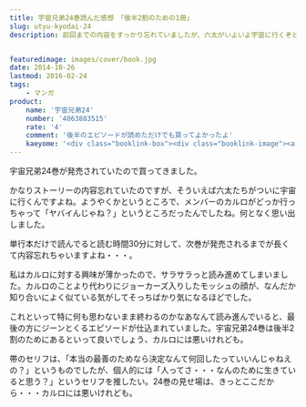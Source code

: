 ```yaml
---
title: 宇宙兄弟24巻読んだ感想　「後半2割のための1冊」
slug: utyu-kyodai-24
description: 前回までの内容をすっかり忘れていましたが、六太がいよいよ宇宙に行くぞというタイミングで、メンバーのカルロがいなくなったところから始まります。読んでみて、この24巻の見せ場はカルロの話が終わった後半2割に凝縮されていると思いました。


featuredimage: images/cover/book.jpg
date: 2014-10-26
lastmod: 2016-02-24
tags: 
    - マンガ
product:
    name: '宇宙兄弟24'
    number: '4063883515'
    rate: '4'
    comment: '後半のエピソードが読めただけでも買ってよかったよ'
    kaeyome: '<div class="booklink-box"><div class="booklink-image"><a href="http://www.amazon.co.jp/exec/obidos/asin/4063883515/illusionspace-22/" rel="nofollow" target="_blank"><img src="http://ecx.images-amazon.com/images/I/61UN%2BOSffyL._SL160_.jpg" style="border: none;" /></a></div><div class="booklink-info"><div class="booklink-name"><a href="http://www.amazon.co.jp/exec/obidos/asin/4063883515/illusionspace-22/" rel="nofollow" target="_blank">宇宙兄弟(24) (モーニング KC)</a><div class="booklink-powered-date">posted with <a href="http://yomereba.com" rel="nofollow" target="_blank">ヨメレバ</a></div></div><div class="booklink-detail">小山 宙哉 講談社 2014-09-22    </div><div class="booklink-link2"><div class="shoplinkamazon"><a href="http://www.amazon.co.jp/exec/obidos/asin/4063883515/illusionspace-22/" rel="nofollow" target="_blank" title="アマゾン" >Amazon</a></div><div class="shoplinkkindle"><a href="http://www.amazon.co.jp/exec/obidos/ASIN/B00MP30YZ6/illusionspace-22/" rel="nofollow" target="_blank" >Kindle</a></div><div class="shoplinkrakuten"><a href="http://hb.afl.rakuten.co.jp/hgc/11acbc01.369b1bf6.11acbc02.cabf9fe9/?pc=http%3A%2F%2Fbooks.rakuten.co.jp%2Frb%2F12866072%2F%3Fscid%3Daf_ich_link_urltxt%26m%3Dhttp%3A%2F%2Fm.rakuten.co.jp%2Fev%2Fbook%2F" rel="nofollow" target="_blank" title="楽天ブックス" >楽天ブックス</a></div>                  	  	  	  	</div></div><div class="booklink-footer"></div></div>'
---
```


宇宙兄弟24巻が発売されていたので買ってきました。

かなりストーリーの内容忘れていたのですが、そういえば六太たちがついに宇宙に行くんですよね。ようやくかというところで、メンバーのカルロがどっか行っちゃって「ヤバイんじゃね？」というところだったんでしたね。何となく思い出しました。

単行本だけで読んでると読む時間30分に対して、次巻が発売されるまでが長くて内容忘れちゃいますよね・・・。

私はカルロに対する興味が薄かったので、サラサラっと読み進めてしまいました。カルロのことより代わりにジョーカーズ入りしたモッシュの顔が、なんだか知り合いによく似ている気がしてそっちばかり気になるほどでした。

これといって特に何も思わないまま終わるのかなあなんて読み進んでいると、最後の方にジーンとくるエピソードが仕込まれていました。宇宙兄弟24巻は後半2割のためにあるといって良いでしょう、カルロには悪いけれども。

帯のセリフは、「本当の最善のためなら決定なんて何回したっていいんじゃねえの？」というものでしたが、個人的には「人ってさ・・・なんのために生きていると思う？」というセリフを推したい。24巻の見せ場は、きっとここだから・・・カルロには悪いけれども。


  